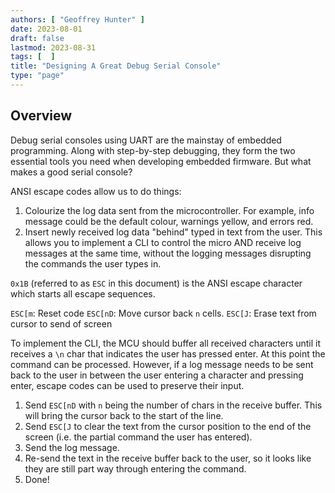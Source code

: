 ```yaml
---
authors: [ "Geoffrey Hunter" ]
date: 2023-08-01
draft: false
lastmod: 2023-08-31
tags: [  ]
title: "Designing A Great Debug Serial Console"
type: "page"
---
```


## Overview

Debug serial consoles using UART are the mainstay of embedded programming. Along with step-by-step debugging, they form the two essential tools you need when developing embedded firmware. But what makes a good serial console?

ANSI escape codes allow us to do things:

1. Colourize the log data sent from the microcontroller. For example, info message could be the default colour, warnings yellow, and errors red.
1. Insert newly received log data "behind" typed in text from the user. This allows you to implement a CLI to control the micro AND receive log messages at the same time, without the logging messages disrupting the commands the user types in.

`0x1B` (referred to as `ESC` in this document) is the ANSI escape character which starts all escape sequences.

`ESC[m`: Reset code
`ESC[nD`: Move cursor back `n` cells.
`ESC[J`: Erase text from cursor to send of screen

To implement the CLI, the MCU should buffer all received characters until it receives a `\n` char that indicates the user has pressed enter. At this point the command can be processed. However, if a log message needs to be sent back to the user in between the user entering a character and pressing enter, escape codes can be used to preserve their input.

1. Send `ESC[nD` with `n` being the number of chars in the receive buffer. This will bring the cursor back to the start of the line.
1. Send `ESC[J` to clear the text from the cursor position to the end of the screen (i.e. the partial command the user has entered).
1. Send the log message.
1. Re-send the text in the receive buffer back to the user, so it looks like they are still part way through entering the command.
1. Done!
